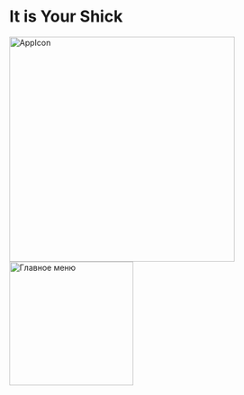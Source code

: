 # It is Your Shick
<img src="https://github.com/user-attachments/assets/3b8c23d3-a54b-47a1-9a8d-22b31e3df186" alt="AppIcon" width="400" />
<br>
<img src="https://github.com/user-attachments/assets/c2e5ae83-227b-462f-82c7-8f62cd6c3eb2" alt="Главное меню" width="220" />

